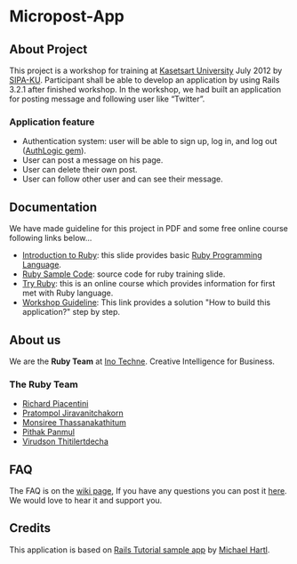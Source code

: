 Micropost-App
=============


## About Project

This project is a workshop for training at [Kasetsart University](http://www.ku.ac.th) July 2012 by [SIPA-KU](https://sites.google.com/site/ossfasttrack/).
Participant shall be able to develop an application by using Rails 3.2.1 after finished workshop. In the workshop, we had built an application for posting message and following user like “Twitter”.

### Application feature
* Authentication system: user will be able to sign up, log in, and log out ([AuthLogic gem](https://github.com/binarylogic/authlogic)).
* User can post a message on his page.
* User can delete their own post.
* User can follow other user and can see their message.


## Documentation
We have made guideline for this project in PDF and some free online course following links below...
* [Introduction to Ruby](https://github.com/inotechne/micropost-app/raw/master/ruby_code/introduct_to_ruby.pdf): this slide provides basic [Ruby Programming Language](http://www.ruby-lang.org/en/).
* [Ruby Sample Code](https://github.com/inotechne/micropost-app/tree/master/ruby_code): source code for ruby training slide.
* [Try Ruby](http://www.codeschool.com/courses/try-ruby): this is an online course which provides information for first met with Ruby language.
* [Workshop Guideline](https://github.com/inotechne/micropost-app/raw/master/micropost-app_guideline.pdf): This link provides a solution "How to build this application?" step by step.


## About us
We are the **Ruby Team** at [Ino Techne](http://www.inotechne.com). Creative Intelligence for Business.

### The Ruby Team
* [Richard Piacentini](https://github.com/ricp)
* [Pratompol Jiravanitchakorn﻿](https://github.com/boat-pratompol)
* [Monsiree Thassanakathitum](https://github.com/monthas)
* [Pithak Panmul](https://github.com/thethak)
* [Virudson Thitilertdecha](https://github.com/virudson)


## FAQ
The FAQ is on the [wiki page](https://github.com/inotechne/micropost-app/wiki), If you have any questions you can post it [here](https://github.com/inotechne/micropost-app/issues). 
We would love to hear it and support you.


## Credits
This application is based on [Rails Tutorial sample app](https://github.com/mhartl/sample_app) by [Michael Hartl](https://github.com/mhartl).